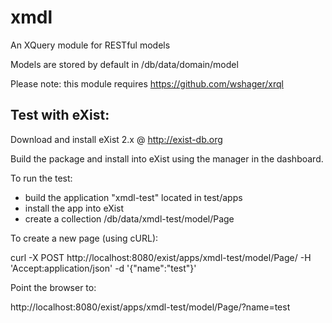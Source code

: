 xmdl
====

An XQuery module for RESTful models

Models are stored by default in /db/data/domain/model

Please note: this module requires https://github.com/wshager/xrql

Test with eXist:
--------

Download and install eXist 2.x @ http://exist-db.org

Build the package and install into eXist using the manager in the dashboard.

To run the test:

* build the application "xmdl-test" located in test/apps
* install the app into eXist
* create a collection /db/data/xmdl-test/model/Page

To create a new page (using cURL):

curl -X POST http://localhost:8080/exist/apps/xmdl-test/model/Page/ -H 'Accept:application/json' -d '{"name":"test"}'

Point the browser to:

http://localhost:8080/exist/apps/xmdl-test/model/Page/?name=test
